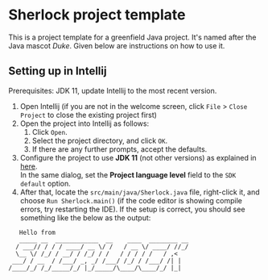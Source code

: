 # Sherlock project template

This is a project template for a greenfield Java project. It's named after the Java mascot _Duke_. Given below are instructions on how to use it.

## Setting up in Intellij

Prerequisites: JDK 11, update Intellij to the most recent version.

1. Open Intellij (if you are not in the welcome screen, click `File` > `Close Project` to close the existing project first)
1. Open the project into Intellij as follows:
   1. Click `Open`.
   1. Select the project directory, and click `OK`.
   1. If there are any further prompts, accept the defaults.
1. Configure the project to use **JDK 11** (not other versions) as explained in [here](https://www.jetbrains.com/help/idea/sdk.html#set-up-jdk).<br>
   In the same dialog, set the **Project language level** field to the `SDK default` option.
3. After that, locate the `src/main/java/Sherlock.java` file, right-click it, and choose `Run Sherlock.main()` (if the code editor is showing compile errors, try restarting the IDE). If the setup is correct, you should see something like the below as the output:
```
   Hello from
   _____ __  ____________  __    ____  ________ __
  / ___// / / / ____/ __ \/ /   / __ \/ ____/ //_/
  \__ \/ /_/ / __/ / /_/ / /   / / / / /   / ,<   
 ___/ / __  / /___/ _, _/ /___/ /_/ / /___/ /| |  
/____/_/ /_/_____/_/ |_/_____/\____/\____/_/ |_|  
```